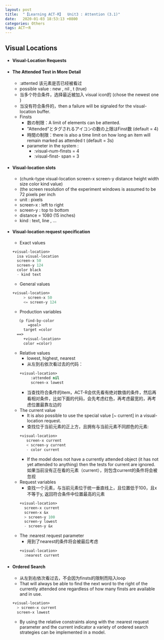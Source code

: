 ```yaml
---
layout: post
title:  "【Learning ACT-R】  Unit3 : Attention (3.1)"
date:   2020-01-03 18:53:13 +0800
categories: Others
tags: ACTーR
---
```

<!-- <img src="{{site.baseurl}}/assets/figs/post-01-03/pic1.jpeg" width="500px"> -->

## Visual Locations
- #### Visual-Location Requests


- #### The Attended Test in More Detail
    - :attented    该元素是否已经被看过
    - possible value :  new ,   nil  ,   t (true)
	- 当多个符合条件，选择最近被加入 visual icon的 (chose the newest one )
	- 当没有符合条件的，then a failure will be signaled for the visual-location buffer.
	- Finsts
		- 数の制限：A limit of elements can be attented.
		- "Attended"とタグされるアイコンの数の上限はFinst数 (default = 4)
		- 時間の制限：there is also a time limit on how long an item will remain marked as attended t  (default = 3s)
		- parameter in the system :
		    - :visual-num-finsts   = 4
		    - :visual-finst- span  = 3



- #### Visual-location slots
    -  (chunk-type visual-location screen-x screen-y distance height width size color kind value)
    -  (the screen resolution of the experiment windows is assumed to be 72 pixels per inch
    -  unit : pixels
    -  screen-x  :  left to right
    -  screen-y  :  top to bottom
    -  distance  = 1080   (15 inches)
    -  kind :  text, line , ...



- #### Visual-location request specification
  - Exact values
  ```lisp
  +visual-location>
    isa visual-location
    screen-x 50
    screen-y 124
    color black
    - kind text
  ```
  - General values
  ```lisp
  +visual-location>
	   > screen-x 50
	   <= screen-y 124
  ```
  - Production variables
  ```lisp
     (p find-by-color
	     =goal>
       target =color
    ==>
       +visual-location>
       color =color)
  ```
  - Relative values
    - lowest, highest, nearest
    - 从左到右依次看过去的代码：
    ```lisp
    +visual-location>    
	     :attended nil
	     screen-x lowest
	  ```
    - 当查找符合条件的item，ACT-R会优先看有绝对数值的条件，然后再看相对条件，比如下面的代码，会先考虑红色，再考虑最宽的，再考虑位置最靠左边的
  - The current value
    - It is also possible to use the special value [~ current] in a visual-location request.
    - 查找位于当前元素的正上方，且拥有与当前元素不同颜色的元素:
    ```lisp
    +visual-location>
       screen-x current
       < screen-y current
       - color current
    ```
  	 - If the model does not have a currently attended object (it has not yet attended to anything) then the tests for current are ignored. 如果当前没有正在看的元素（current），则包含current的条件将会被忽视
  - Request variables
    - 查找一个元素，与当前元素位于统一垂直线上，且位置低于100，且x不等于y,  返回符合条件中位置最高的元素
    ```lisp
    +visual-location>
      screen-x current
      screen-x &x
      > screen-y 100
      screen-y lowest
      - screen-y &x
    ```
  - The :nearest request parameter
    - 用到了nearest的条件将会被最后考虑
    ```lisp
    +visual-location>
      :nearest current
    ```

- #### Ordered Search
  - 从左到右依次看过去，不会因为finsts的限制而陷入loop
  - That will always be able to find the next word to the right of the currently attended one regardless of how many finsts are available and in use.
  ```lisp
  +visual-location>
    > screen-x current
    screen-x lowest
  ```
  - By using the relative constraints along with the :nearest request parameter and the current indicator a variety of ordered search strategies can be implemented in a model.
